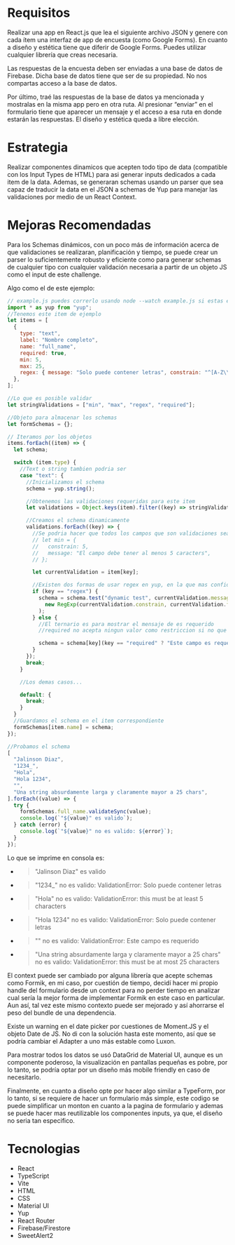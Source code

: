 # Requisitos

Realizar una app en React.js que lea el siguiente archivo JSON y genere con cada ítem una interfaz de app de encuesta (como Google Forms).
En cuanto a diseño y estética tiene que diferir de Google Forms. Puedes utilizar cualquier librería que creas necesaria.

Las respuestas de la encuesta deben ser enviadas a una base de datos de Firebase.
Dicha base de datos tiene que ser de su propiedad. No nos compartas acceso a la base de datos.

Por último, traé las respuestas de la base de datos ya mencionada y mostralas en la misma app pero en otra ruta. Al presionar “enviar” en el formulario tiene que aparecer un mensaje y el acceso a esa ruta en donde estarán las respuestas. El diseño y estética queda a libre elección.

# Estrategia

Realizar componentes dinamicos que acepten todo tipo de data (compatible con los Input Types de HTML) para asi generar inputs dedicados a cada item de la data. Ademas, se generaran schemas usando un parser que sea capaz de traducir la data en el JSON a schemas de Yup para manejar las validaciones por medio de un React Context.

# Mejoras Recomendadas

Para los Schemas dinámicos, con un poco más de información acerca de que validaciones se realizaran, planificación y tiempo, se puede crear un parser lo suficientemente robusto y eficiente como para generar schemas de cualquier tipo con cualquier validación necesaria a partir de un objeto JS como el input de este challenge.

Algo como el de este ejemplo:

```js
// example.js puedes correrlo usando node --watch example.js si estas en node 18
import * as yup from "yup";
//Tenemos este item de ejemplo
let items = [
  {
    type: "text",
    label: "Nombre completo",
    name: "full_name",
    required: true,
    min: 5,
    max: 25,
    regex: { message: "Solo puede contener letras", constrain: "^[A-Z\\s]+$", flags: "gi" },
  },
];

//Lo que es posible validar
let stringValidations = ["min", "max", "regex", "required"];

//Objeto para almacenar los schemas
let formSchemas = {};

// Iteramos por los objetos
items.forEach((item) => {
  let schema;

  switch (item.type) {
    //Text o string tambien podria ser
    case "text": {
      //Inicializamos el schema
      schema = yup.string();

      //Obtenemos las validaciones requeridas para este item
      let validations = Object.keys(item).filter((key) => stringValidations.includes(key));

      //Creamos el schema dinamicamente
      validations.forEach((key) => {
        //Se podria hacer que todos los campos que son validaciones sean asi:
        // let min = {
        //   constrain: 5,
        //   message: "El campo debe tener al menos 5 caracters",
        // };

        let currentValidation = item[key];

        //Existen dos formas de usar regex en yup, en la que mas confio es usando el metodo test
        if (key == "regex") {
          schema = schema.test("dynamic test", currentValidation.message, (value) =>
            new RegExp(currentValidation.constrain, currentValidation.flags).test(value)
          );
        } else {
          //El ternario es para mostrar el mensaje de es requerido
          //required no acepta ningun valor como restriccion si no que toma el mensaje directamente

          schema = schema[key](key == "required" ? "Este campo es requerido" : currentValidation);
        }
      });
      break;
    }

    //Los demas casos...

    default: {
      break;
    }
  }
  //Guardamos el schema en el item correspondiente
  formSchemas[item.name] = schema;
});

//Probamos el schema
[
  "Jalinson Diaz",
  "1234_",
  "Hola",
  "Hola 1234",
  "",
  "Una string absurdamente larga y claramente mayor a 25 chars",
].forEach((value) => {
  try {
    formSchemas.full_name.validateSync(value);
    console.log(`"${value}" es valido`);
  } catch (error) {
    console.log(`"${value}" no es valido: ${error}`);
  }
});
```

Lo que se imprime en consola es:

- > "Jalinson Diaz" es valido
- > "1234\_" no es valido: ValidationError: Solo puede contener letras
- > "Hola" no es valido: ValidationError: this must be at least 5 characters
- > "Hola 1234" no es valido: ValidationError: Solo puede contener letras
- > "" no es valido: ValidationError: Este campo es requerido
- > "Una string absurdamente larga y claramente mayor a 25 chars" no es valido: ValidationError: this must be at most 25 characters

El context puede ser cambiado por alguna librería que acepte schemas como Formik, en mi caso, por cuestión de tiempo, decidí hacer mi propio handle del formulario desde un context para no perder tiempo en analizar cual sería la mejor forma de implementar Formik en este caso en particular. Aun así, tal vez este mismo contexto puede ser mejorado y así ahorrarse el peso del bundle de una dependencia.

Existe un warning en el date picker por cuestiones de Moment.JS y el objeto Date de JS. No di con la solución hasta este momento, así que se podría cambiar el Adapter a uno más estable como Luxon.

Para mostrar todos los datos se usó DataGrid de Material UI, aunque es un componente poderoso, la visualización en pantallas pequeñas es pobre, por lo tanto, se podría optar por un diseño más mobile friendly en caso de necesitarlo.

Finalmente, en cuanto a diseño opte por hacer algo similar a TypeForm, por lo tanto, si se requiere de hacer un formulario más simple, este codigo se puede simplificar un monton en cuanto a la pagina de formulario y ademas se puede hacer mas reutilizable los componentes inputs, ya que, el diseño no seria tan especifico.

# Tecnologias

- React
- TypeScript
- Vite
- HTML
- CSS
- Material UI
- Yup
- React Router
- Firebase/Firestore
- SweetAlert2
